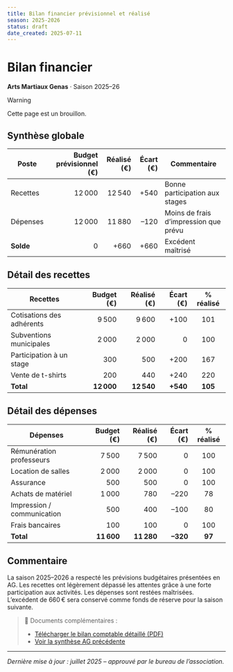 ```yaml
---
title: Bilan financier prévisionnel et réalisé
season: 2025-2026
status: draft
date_created: 2025-07-11
---
```

# Bilan financier
**Arts Martiaux Genas** · Saison 2025–26

> [!WARNING]
> Cette page est un brouillon.

## Synthèse globale

| Poste     | Budget prévisionnel (€) | Réalisé (€) | Écart (€) | Commentaire                         |
|-----------|------------------------:|------------:|----------:|-------------------------------------|
| Recettes  | 12 000                  | 12 540      | +540      | Bonne participation aux stages      |
| Dépenses  | 12 000                  | 11 880      | –120      | Moins de frais d’impression que prévu |
| **Solde** | 0                       | +660        | +660      | Excédent maîtrisé                   |

## Détail des recettes

| Recettes                   | Budget (€) | Réalisé (€) | Écart (€) | % réalisé |
|----------------------------|-----------:|------------:|----------:|:---------:|
| Cotisations des adhérents  | 9 500      | 9 600       | +100      | 101       |
| Subventions municipales    | 2 000      | 2 000       | 0         | 100       |
| Participation à un stage   | 300        | 500         | +200      | 167       |
| Vente de t-shirts          | 200        | 440         | +240      | 220       |
| **Total**                  | **12 000** | **12 540**  | **+540**  | **105**   |

## Détail des dépenses

| Dépenses                      | Budget (€) | Réalisé (€) | Écart (€) | % réalisé |
|-------------------------------|-----------:|------------:|----------:|:---------:|
| Rémunération professeurs      | 7 500      | 7 500       | 0         | 100       |
| Location de salles            | 2 000      | 2 000       | 0         | 100       |
| Assurance                     | 500        | 500         | 0         | 100       |
| Achats de matériel            | 1 000      | 780         | –220      | 78        |
| Impression / communication    | 500        | 400         | –100      | 80        |
| Frais bancaires               | 100        | 100         | 0         | 100       |
| **Total**                     | **11 600** | **11 280**  | **–320**  | **97**    |

## Commentaire

La saison 2025–2026 a respecté les prévisions budgétaires présentées en AG. Les recettes ont légèrement dépassé les attentes grâce à une forte participation aux activités. Les dépenses sont restées maîtrisées. L’excédent de 660 € sera conservé comme fonds de réserve pour la saison suivante.

> 📎 Documents complémentaires :
> - [Télécharger le bilan comptable détaillé (PDF)](/documents/bilan-2024-2025.pdf)
> - [Voir la synthèse AG précédente](/documents/pv-ag-2024.pdf)

---

*Dernière mise à jour : juillet 2025 – approuvé par le bureau de l’association.*